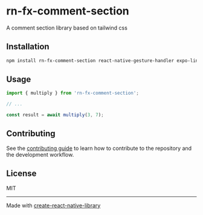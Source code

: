 # rn-fx-comment-section

A comment section library based on tailwind css

## Installation

```sh
npm install rn-fx-comment-section react-native-gesture-handler expo-linear-gradient @expo/vector-icons
```

## Usage


```js
import { multiply } from 'rn-fx-comment-section';

// ...

const result = await multiply(3, 7);
```


## Contributing

See the [contributing guide](CONTRIBUTING.md) to learn how to contribute to the repository and the development workflow.

## License

MIT

---

Made with [create-react-native-library](https://github.com/callstack/react-native-builder-bob)
